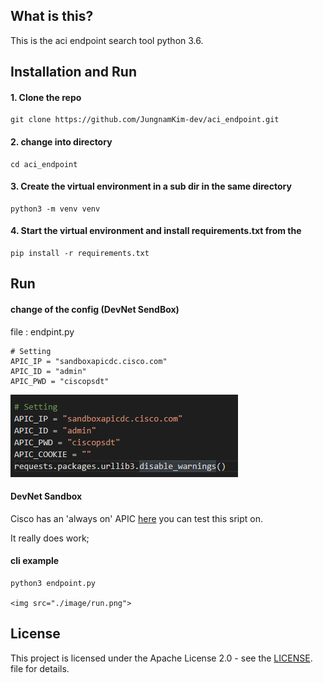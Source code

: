 ## What is this?
This is the aci endpoint search tool python 3.6.

## Installation and Run
#### 1. Clone the repo
	git clone https://github.com/JungnamKim-dev/aci_endpoint.git

#### 2. change into directory
	cd aci_endpoint

#### 3. Create the virtual environment in a sub dir in the same directory
	python3 -m venv venv

#### 4. Start the virtual environment and install requirements.txt from the 
	pip install -r requirements.txt 

## Run

#### change of the config (DevNet SendBox)
file : endpint.py
	
	# Setting
	APIC_IP = "sandboxapicdc.cisco.com"
	APIC_ID = "admin"
	APIC_PWD = "ciscopsdt"

<img src="./image/config.png">

#### DevNet Sandbox
Cisco has an 'always on' APIC [here](https://sandboxapicdc.cisco.com/) you can test this sript on. 

It really does work;

#### cli example
	python3 endpoint.py

	<img src="./image/run.png">

## License
This project is licensed under the Apache License 2.0 - see the [LICENSE](./LICENSE).   file for details.
